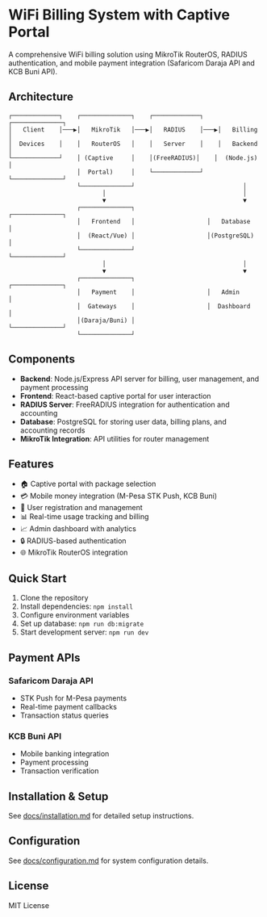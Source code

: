 # WiFi Billing System with Captive Portal

A comprehensive WiFi billing solution using MikroTik RouterOS, RADIUS authentication, and mobile payment integration (Safaricom Daraja API and KCB Buni API).

## Architecture

```
┌─────────────┐    ┌──────────────┐    ┌─────────────┐    ┌──────────────┐
│   Client    │───▶│   MikroTik   │───▶│   RADIUS    │───▶│   Billing    │
│  Devices    │    │   RouterOS   │    │   Server    │    │   Backend    │
└─────────────┘    │ (Captive     │    │(FreeRADIUS)│    │  (Node.js)   │
                   │  Portal)     │    └─────────────┘    └──────────────┘
                   └──────────────┘                              │
                          │                                      │
                          ▼                                      ▼
                   ┌──────────────┐                    ┌──────────────┐
                   │   Frontend   │                    │   Database   │
                   │  (React/Vue) │                    │(PostgreSQL)  │
                   └──────────────┘                    └──────────────┘
                          │                                      │
                          ▼                                      ▼
                   ┌──────────────┐                    ┌──────────────┐
                   │   Payment    │                    │   Admin      │
                   │  Gateways    │                    │  Dashboard   │
                   │(Daraja/Buni) │                    └──────────────┘
                   └──────────────┘
```

## Components

- **Backend**: Node.js/Express API server for billing, user management, and payment processing
- **Frontend**: React-based captive portal for user interaction
- **RADIUS Server**: FreeRADIUS integration for authentication and accounting
- **Database**: PostgreSQL for storing user data, billing plans, and accounting records
- **MikroTik Integration**: API utilities for router management

## Features

- 🏠 Captive portal with package selection
- 💳 Mobile money integration (M-Pesa STK Push, KCB Buni)
- 👤 User registration and management
- 📊 Real-time usage tracking and billing
- 📈 Admin dashboard with analytics
- 🔒 RADIUS-based authentication
- 🌐 MikroTik RouterOS integration

## Quick Start

1. Clone the repository
2. Install dependencies: `npm install`
3. Configure environment variables
4. Set up database: `npm run db:migrate`
5. Start development server: `npm run dev`

## Payment APIs

### Safaricom Daraja API
- STK Push for M-Pesa payments
- Real-time payment callbacks
- Transaction status queries

### KCB Buni API
- Mobile banking integration
- Payment processing
- Transaction verification

## Installation & Setup

See [docs/installation.md](docs/installation.md) for detailed setup instructions.

## Configuration

See [docs/configuration.md](docs/configuration.md) for system configuration details.

## License

MIT License